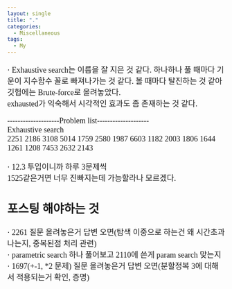 ```yaml
---
layout: single
title: "."
categories:
  - Miscellaneous
tags:
  - My
---
```

<div markdown="1" style="font-size:18px;font-family:Consolas, '맑은 고딕';">

· Exhaustive search는 이름을 잘 지은 것 같다. 하나하나 풀 때마다 기운이 지수함수 꼴로 빠져나가는 것 같다. 볼 때마다 탈진하는 것 같아 깃헙에는 Brute-force로 올려놓았다.  
exhausted가 익숙해서 시각적인 효과도 좀 존재하는 것 같다.

--------------------Problem list--------------------  
Exhaustive search  
2251 2186 3108 5014 1759 2580 1987 6603 1182 2003 1806 1644 1261 1208 7453 2632 2143

· 12.3 투입이니까 하루 3문제씩  
1525같은거면 너무 진빠지는데 가능할라나 모르겠다.  

포스팅 해야하는 것
------
· 2261 질문 올려놓은거 답변 오면(탐색 이중으로 하는건 왜 시간초과 나는지, 중복된점 처리 관련)  
· parametric search 하나 풀어보고 2110에 쓴게 param search 맞는지  
· 1697(+-1, *2 문제) 질문 올려놓은거 답변 오면(분할정복 3에 대해서 적용되는거 확인, 증명)  
</div>